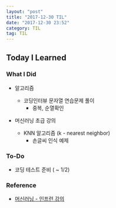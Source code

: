 ```yaml
---
layout: "post"
title: "2017-12-30 TIL"
date: "2017-12-30 23:52"
category: TIL
tag: TIL
---
```


## Today I Learned

### What I Did

* 알고리즘
  - 코딩인터뷰 문자열 연습문제 풀이
    - 중복, 순열확인

* 머신러닝 초급 강의
  - KNN 알고리즘 (k - nearest neighbor)
    - 손글씨 인식 예제

### To-Do

* 코딩 테스트 준비 ( ~ 1/2)

### Reference
* [머신러닝 - 인프런 강의](https://www.inflearn.com/course/%EB%A8%B8%EC%8B%A0%EB%9F%AC%EB%8B%9D%EC%9D%B4%EB%A1%A0-%ED%8C%8C%EC%9D%B4%EC%8D%AC%EC%8B%A4%EC%8A%B5/?subscribe)
